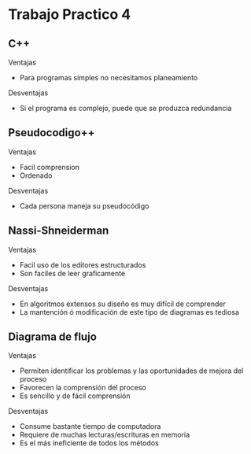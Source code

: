 # **Trabajo Practico 4**

## **C++**
  
 Ventajas
* Para programas simples no necesitamos planeamiento

 Desventajas
* Si el programa es complejo, puede que se produzca redundancia

## **Pseudocodigo++**
    
Ventajas
* Facil comprension
* Ordenado
    
Desventajas
* Cada persona maneja su pseudocódigo

## **Nassi-Shneiderman**
    
Ventajas
* Facil uso de los editores estructurados
* Son faciles de leer graficamente
    
Desventajas
* En algoritmos extensos su diseño es muy difícil de comprender
* La mantención ó modificación de este tipo de diagramas es tediosa

## **Diagrama de flujo**
  
Ventajas
* Permiten identificar los problemas y las oportunidades de mejora del proceso
* Favorecen la comprensión del proceso
* Es sencillo y de fácil comprensión 
    
Desventajas
* Consume bastante tiempo de computadora
* Requiere de muchas lecturas/escrituras en memoria
* Es el más ineficiente de todos los métodos
